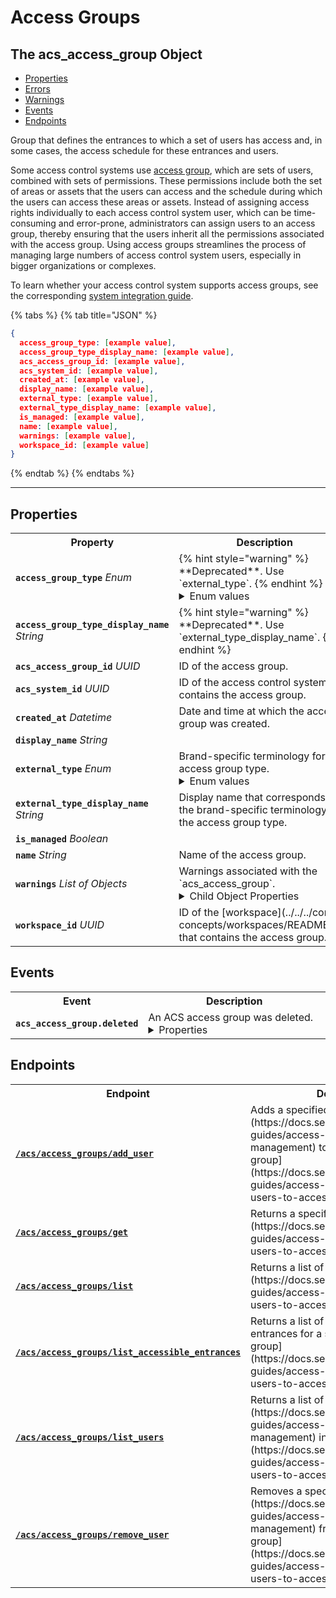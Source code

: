 # Access Groups

## The acs_access_group Object

- [Properties](./#properties)
- [Errors](./#errors)
- [Warnings](./#warnings)
- [Events](./#events)
- [Endpoints](./#endpoints)


Group that defines the entrances to which a set of users has access and, in some cases, the access schedule for these entrances and users.

Some access control systems use [access group](https://docs.seam.co/latest/capability-guides/access-systems/assigning-users-to-access-groups), which are sets of users, combined with sets of permissions. These permissions include both the set of areas or assets that the users can access and the schedule during which the users can access these areas or assets. Instead of assigning access rights individually to each access control system user, which can be time-consuming and error-prone, administrators can assign users to an access group, thereby ensuring that the users inherit all the permissions associated with the access group. Using access groups streamlines the process of managing large numbers of access control system users, especially in bigger organizations or complexes.

To learn whether your access control system supports access groups, see the corresponding [system integration guide](../../../device-and-system-integration-guides/overview.md#access-control-systems).

{% tabs %}
{% tab title="JSON" %}
```json
{
  access_group_type: [example value],
  access_group_type_display_name: [example value],
  acs_access_group_id: [example value],
  acs_system_id: [example value],
  created_at: [example value],
  display_name: [example value],
  external_type: [example value],
  external_type_display_name: [example value],
  is_managed: [example value],
  name: [example value],
  warnings: [example value],
  workspace_id: [example value]
}
```
{% endtab %}
{% endtabs %}

---

## Properties

<table>
<tr><th style="width:25%">Property</th><th>Description</th></tr>
<tr><td><strong><code>access_group_type</code></strong> <i>Enum</i></td>
<td>
{% hint style="warning" %}
**Deprecated**. Use `external_type`.
{% endhint %}

<details>

<summary>Enum values</summary>

- `pti_unit`
- `pti_access_level`
- `salto_ks_access_group`
- `brivo_group`
- `salto_space_group`
- `dormakaba_community_access_group`
</details>


</td></tr>

<tr><td><strong><code>access_group_type_display_name</code></strong> <i>String</i></td>
<td>
{% hint style="warning" %}
**Deprecated**. Use `external_type_display_name`.
{% endhint %}


</td></tr>

<tr><td><strong><code>acs_access_group_id</code></strong> <i>UUID</i></td>
<td>
ID of the access group.


</td></tr>

<tr><td><strong><code>acs_system_id</code></strong> <i>UUID</i></td>
<td>
ID of the access control system that contains the access group.


</td></tr>

<tr><td><strong><code>created_at</code></strong> <i>Datetime</i></td>
<td>
Date and time at which the access group was created.


</td></tr>

<tr><td><strong><code>display_name</code></strong> <i>String</i></td>
<td>

</td></tr>

<tr><td><strong><code>external_type</code></strong> <i>Enum</i></td>
<td>
Brand-specific terminology for the access group type.

<details>

<summary>Enum values</summary>

- `pti_unit`
- `pti_access_level`
- `salto_ks_access_group`
- `brivo_group`
- `salto_space_group`
- `dormakaba_community_access_group`
</details>


</td></tr>

<tr><td><strong><code>external_type_display_name</code></strong> <i>String</i></td>
<td>
Display name that corresponds to the brand-specific terminology for the access group type.


</td></tr>

<tr><td><strong><code>is_managed</code></strong> <i>Boolean</i></td>
<td>

</td></tr>

<tr><td><strong><code>name</code></strong> <i>String</i></td>
<td>
Name of the access group.


</td></tr>

<tr><td><strong><code>warnings</code></strong> <i>List</i> <i>of Objects</i></td>
<td>
Warnings associated with the `acs_access_group`.

<details>

<summary>Child Object Properties</summary>

- <strong><code>created_at</code></strong> <i>Datetime</i>

  Date and time at which Seam created the warning.



- <strong><code>message</code></strong> <i>String</i>

  Detailed description of the warning. Provides insights into the issue and potentially how to rectify it.



- <strong><code>warning_code</code></strong> <i>String</i>

  Unique identifier of the type of warning. Enables quick recognition and categorization of the issue.


</details>


</td></tr>

<tr><td><strong><code>workspace_id</code></strong> <i>UUID</i></td>
<td>
ID of the [workspace](../../../core-concepts/workspaces/README.md) that contains the access group.


</td></tr>

</table>

## Events

<table>
<tr><th style="width:25%">Event</th><th>Description</th></tr>
<tr><td><strong><code>acs_access_group.deleted</code></strong></td>
<td>
An ACS access group was deleted.

<details>

<summary>Properties</summary>

- <strong><code>acs_access_group_id</code></strong> <i>UUID</i>



- <strong><code>acs_system_id</code></strong> <i>UUID</i>

  ID of the [ACS system](https://docs.seam.co/latest/capability-guides/access-systems).



- <strong><code>connected_account_id</code></strong> <i>UUID</i>

  ID of the [connected account](../../../core-concepts/connected-accounts/README.md).



- <strong><code>created_at</code></strong> <i>Datetime</i>

  Date and time at which the event was created.



- <strong><code>event_id</code></strong> <i>UUID</i>

  ID of the event.



- <strong><code>event_type</code></strong> <i>String</i>



- <strong><code>occurred_at</code></strong> <i>Datetime</i>

  Date and time at which the event occurred.



- <strong><code>workspace_id</code></strong> <i>UUID</i>

  ID of the [workspace](../../../core-concepts/workspaces/README.md).


</details>

</td></tr>
</table>

## Endpoints

<table>
<tr><th style="width:25%">Endpoint</th><th>Description</th></tr>

<tr><td><a href="./add_user.md"><strong><code>/acs/access_groups/add_user</code></strong></a></td>

<td>Adds a specified [ACS user](https://docs.seam.co/latest/capability-guides/access-systems/user-management) to a specified [access group](https://docs.seam.co/latest/capability-guides/access-systems/assigning-users-to-access-groups).</td></tr>


<tr><td><a href="./get.md"><strong><code>/acs/access_groups/get</code></strong></a></td>

<td>Returns a specified [access group](https://docs.seam.co/latest/capability-guides/access-systems/assigning-users-to-access-groups).</td></tr>


<tr><td><a href="./list.md"><strong><code>/acs/access_groups/list</code></strong></a></td>

<td>Returns a list of all [access groups](https://docs.seam.co/latest/capability-guides/access-systems/assigning-users-to-access-groups).</td></tr>


<tr><td><a href="./list_accessible_entrances.md"><strong><code>/acs/access_groups/list_accessible_entrances</code></strong></a></td>

<td>Returns a list of all accessible entrances for a specified [access group](https://docs.seam.co/latest/capability-guides/access-systems/assigning-users-to-access-groups).</td></tr>


<tr><td><a href="./list_users.md"><strong><code>/acs/access_groups/list_users</code></strong></a></td>

<td>Returns a list of all [ACS users](https://docs.seam.co/latest/capability-guides/access-systems/user-management) in an [access group](https://docs.seam.co/latest/capability-guides/access-systems/assigning-users-to-access-groups).</td></tr>


<tr><td><a href="./remove_user.md"><strong><code>/acs/access_groups/remove_user</code></strong></a></td>

<td>Removes a specified [ACS user](https://docs.seam.co/latest/capability-guides/access-systems/user-management) from a specified [access group](https://docs.seam.co/latest/capability-guides/access-systems/assigning-users-to-access-groups).</td></tr>

</table>
